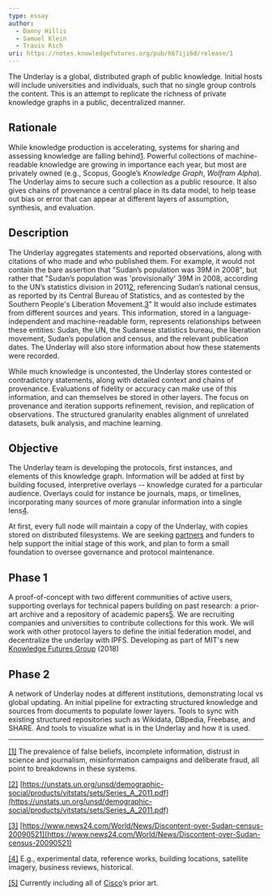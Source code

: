 ```yaml
---
type: essay
author:
  - Danny Hillis
  - Samuel Klein
  - Travis Rich
uri: https://notes.knowledgefutures.org/pub/h67iji6d/release/1
---
```

The Underlay is a global, distributed graph of public knowledge. Initial hosts will include universities and individuals, such that no single group controls the content. This is an attempt to replicate the richness of private knowledge graphs in a public, decentralized manner.

## Rationale

While knowledge production is accelerating, systems for sharing and assessing knowledge are falling behind[1](https://underlay.mit.edu/#fn1). Powerful collections of machine-readable knowledge are growing in importance each year, but most are privately owned (e.g., Scopus, Google’s _Knowledge Graph_, _Wolfram Alpha_). The Underlay aims to secure such a collection as a public resource. It also gives chains of provenance a central place in its data model, to help tease out bias or error that can appear at different layers of assumption, synthesis, and evaluation.

## Description

The Underlay aggregates statements and reported observations, along with citations of who made and who published them. For example, it would not contain the bare assertion that "Sudan’s population was 39M in 2008", but rather that "Sudan’s population was 'provisionally' 39M in 2008, according to the UN’s statistics division in 2011[2](https://underlay.mit.edu/#fn2), referencing Sudan’s national census, as reported by its Central Bureau of Statistics, and as contested by the Southern People's Liberation Movement.[3](https://underlay.mit.edu/#fn3)" It would also include estimates from different sources and years. This information, stored in a language-independent and machine-readable form, represents relationships between these entities: Sudan, the UN, the Sudanese statistics bureau, the liberation movement, Sudan’s population and census, and the relevant publication dates. The Underlay will also store information about how these statements were recorded.

While much knowledge is uncontested, the Underlay stores contested or contradictory statements, along with detailed context and chains of provenance. Evaluations of fidelity or accuracy can make use of this information, and can themselves be stored in other layers. The focus on provenance and iteration supports refinement, revision, and replication of observations. The structured granularity enables alignment of unrelated datasets, bulk analysis, and machine learning.

## Objective

The Underlay team is developing the protocols, first instances, and elements of this knowledge graph. Information will be added at first by building focused, interpretive overlays -- knowledge curated for a particular audience. Overlays could for instance be journals, maps, or timelines, incorporating many sources of more granular information into a single lens[4](https://underlay.mit.edu/#fn4).

At first, every full node will maintain a copy of the Underlay, with copies stored on distributed filesystems. We are seeking [partners](mailto:underlay@media.mit.edu) and funders to help support the initial stage of this work, and plan to form a small foundation to oversee governance and protocol maintenance.

## Phase 1

A proof-of-concept with two different communities of active users, supporting overlays for technical papers building on past research: a prior-art archive and a repository of academic papers[5](https://underlay.mit.edu/#fn5). We are recruiting companies and universities to contribute collections for this work. We will work with other protocol layers to define the initial federation model, and decentralize the underlay with IPFS. Developing as part of MIT's new [Knowledge Futures Group](http://kfg.mit.edu) (2018)

## Phase 2

A network of Underlay nodes at different institutions, demonstrating local vs global updating. An initial pipeline for extracting structured knowledge and sources from documents to populate lower layers. Tools to sync with existing structured repositories such as Wikidata, DBpedia, Freebase, and SHARE. And tools to visualize what is in the Underlay and how it is used.

---

[[1]](https://underlay.mit.edu/#sup1) The prevalence of false beliefs, incomplete information, distrust in science and journalism, misinformation campaigns and deliberate fraud, all point to breakdowns in these systems.

[[2]](https://underlay.mit.edu/#sup2) [https://unstats.un.org/unsd/demographic-social/products/vitstats/sets/Series_A_2011.pdf](https://unstats.un.org/unsd/demographic-social/products/vitstats/sets/Series_A_2011.pdf)

[[3]](https://underlay.mit.edu/#sup3) [https://www.news24.com/World/News/Discontent-over-Sudan-census-20090521](https://www.news24.com/World/News/Discontent-over-Sudan-census-20090521)

[[4]](https://underlay.mit.edu/#sup4) E.g., experimental data, reference works, building locations, satellite imagery, business reviews, historical.

[[5]](https://underlay.mit.edu/#sup5) Currently including all of [Cisco](https://www.cisco.com/)’s prior art.